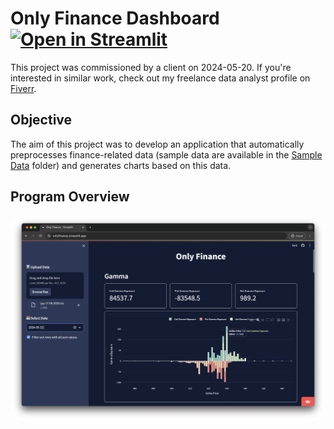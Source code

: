 # Only Finance Dashboard <a href="https://onlyfinance.streamlit.app/" target="_blank"><img src="https://static.streamlit.io/badges/streamlit_badge_black_white.svg" alt="Open in Streamlit"></a>

This project was commissioned by a client on 2024-05-20. If you're interested in similar work, check out my freelance data analyst profile on [Fiverr](https://www.fiverr.com/matthew_darren?public_mode=true).

## Objective
The aim of this project was to develop an application that automatically preprocesses finance-related data (sample data are available in the [Sample Data](https://github.com/darren7753/only_finance/tree/main/Sample%20Data) folder) and generates charts based on this data.

## Program Overview
<img src="App Screenshot.png" alt="App Screenshot" style="border-radius:5%">